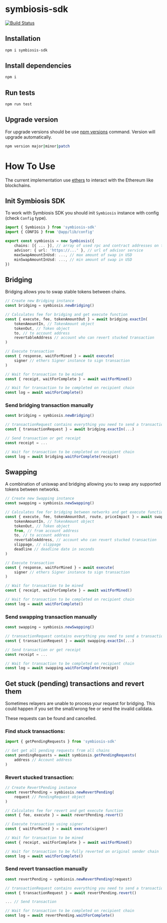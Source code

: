 # symbiosis-sdk

[![Build Status](https://drone.symbiosis.finance/api/badges/symbiosis-finance/sdk/status.svg)](https://drone.symbiosis.finance/symbiosis-finance/sdk)

## Installation

```bash
npm i symbiosis-sdk
```

## Install dependencies

```bash
npm i
```

## Run tests

```bash
npm run test
```

## Upgrade version

For upgrade versions should be use [npm versions](https://docs.npmjs.com/cli/v8/commands/npm-version) command. Version will upgrade automatically.

```bash
npm version major|minor|patch
```

# How To Use

The current implementation use [ethers](https://docs.ethers.io/v5/) to interact with the Ethereum like blockchains.

## Init Symbiosis SDK

To work with Symbiosis SDK you should init `Symbiosis` instance with config (check `Config` type).

```ts
import { Symbiosis } from 'symbiosis-sdk'
import { CONFIG } from '@app/lib/config'

export const symbiosis = new Symbiosis({
    chains: [{ ... }], // array of used rpc and contract addresses on that chains
    advisor: { url: 'https://...' }, // url of advisor service
    maxSwapAmountInUsd: ..., // max amount of swap in USD
    minSwapAmountInUsd: ..., // min amount of swap in USD
})
```

## Bridging

Bridging allows you to swap stable tokens between chains.

```ts
// Create new Bridging instance
const bridging = symbiosis.newBridging()

// Calculates fee for bridging and get execute function
const { execute, fee, tokenAmountOut } = await bridging.exactIn(
    tokenAmountIn, // TokenAmount object
    tokenOut, // Token object
    to, // to account address
    revertableAddress // account who can revert stucked transaction
)

// Execute transaction
const { response, waitForMined } = await execute(
    signer // ethers Signer instance to sign transaction
)

// Wait for transaction to be mined
const { receipt, waitForComplete } = await waitForMined()

// Wait for transaction to be completed on recipient chain
const log = await waitForComplete()
```

### Send bridging transaction manually

```ts
const bridging = symbiosis.newBridging()

// transactionRequest contains everything you need to send a transaction by yourself
const { transactionRequest } = await bridging.exactIn(...)

// Send transaction or get receipt
const receipt = ...

// Wait for transaction to be completed on recipient chain
const log = await bridging.waitForComplete(receipt)
```

## Swapping

A combination of uniswap and bridging allowing you to swap any supported tokens between networks.

```ts
// Create new Swapping instance
const swapping = symbiosis.newSwapping()

// Calculates fee for bridging between networks and get execute function
const { execute, fee, tokenAmountOut, route, priceImpact } = await swapping.exactIn(
    tokenAmountIn, // TokenAmount object
    tokenOut, // Token object
    from, // from account address
    to, // to account address
    revertableAddress, // account who can revert stucked transaction
    slippage, // slippage
    deadline // deadline date in seconds
)

// Execute transaction
const { response, waitForMined } = await execute(
    signer // ethers Signer instance to sign transaction
)

// Wait for transaction to be mined
const { receipt, waitForComplete } = await waitForMined()

// Wait for transaction to be completed on recipient chain
const log = await waitForComplete()
```

### Send swapping transaction manually

```ts
const swapping = symbiosis.newSwapping()

// transactionRequest contains everything you need to send a transaction by yourself
const { transactionRequest } = await swapping.exactIn(...)

// Send transaction or get receipt
const receipt = ...

// Wait for transaction to be completed on recipient chain
const log = await swapping.waitForComplete(receipt)
```

## Get stuck (pending) transactions and revert them

Sometimes relayers are unable to process your request for bridging. This could happen if you set the small/wrong fee or send the invalid calldata.

These requests can be found and cancelled.

### Find stuck transactions:

```ts
import { getPendingRequests } from 'symbiosis-sdk'

// Get get all pending requests from all chains
const pendingRequests = await symbiosis.getPendingRequests(
    address // Account address
)
```

### Revert stucked transaction:

```ts
// Create RevertPending instance
const revertPending = symbiosis.newRevertPending(
    request // PendingRequest object
)

// Calculates fee for revert and get execute function
const { fee, execute } = await revertPending.revert()

// Execute transaction using signer
const { waitForMined } = await execute(signer)

// Wait for transaction to be mined
const { receipt, waitForComplete } = await waitForMined()

// Wait for transaction to be fully reverted on original sender chain
const log = await waitForComplete()
```

### Send revert transaction manually

```ts
const revertPending = symbiosis.newRevertPending(request)

// transactionRequest contains everything you need to send a transaction by yourself
const { transactionRequest } = await revertPending.revert()

... // Send transaction

// Wait for transaction to be completed on recipient chain
const log = await revertPending.waitForComplete()
```
